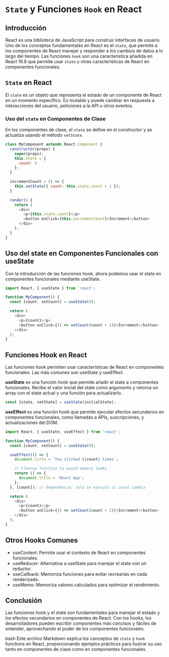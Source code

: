 # `State` y Funciones `Hook` en React

## Introducción

React es una biblioteca de JavaScript para construir interfaces de usuario. Uno de los conceptos fundamentales en React es el `state`, que permite a los componentes de React manejar y responder a los cambios de datos a lo largo del tiempo. Las funciones `hook` son una característica añadida en React 16.8 que permite usar `state` y otras características de React en componentes funcionales.

## `State` en React

El `state` es un objeto que representa el estado de un componente de React en un momento específico. Es mutable y puede cambiar en respuesta a interacciones del usuario, peticiones a la API u otros eventos. 

### Uso del `state` en Componentes de Clase

En los componentes de clase, el `state` se define en el constructor y se actualiza usando el método `setState`.

```javascript
class MyComponent extends React.Component {
  constructor(props) {
    super(props);
    this.state = {
      count: 0
    };
  }

  incrementCount = () => {
    this.setState({ count: this.state.count + 1 });
  }

  render() {
    return (
      <div>
        <p>{this.state.count}</p>
        <button onClick={this.incrementCount}>Increment</button>
      </div>
    );
  }
}
```

## Uso del state en Componentes Funcionales con useState
Con la introducción de las funciones hook, ahora podemos usar el state en componentes funcionales mediante useState.

```javascript
import React, { useState } from 'react';

function MyComponent() {
  const [count, setCount] = useState(0);

  return (
    <div>
      <p>{count}</p>
      <button onClick={() => setCount(count + 1)}>Increment</button>
    </div>
  );
}
```
## Funciones Hook en React

Las funciones hook permiten usar características de React en componentes funcionales. Las más comunes son useState y useEffect.

**useState** es una función hook que permite añadir el state a componentes funcionales. Recibe el valor inicial del state como argumento y retorna un array con el state actual y una función para actualizarlo.

```javascript
const [state, setState] = useState(initialState);
```

**useEffect** es una función hook que permite ejecutar efectos secundarios en componentes funcionales, como llamadas a APIs, suscripciones, y actualizaciones del DOM.

```javascript
import React, { useState, useEffect } from 'react';

function MyComponent() {
  const [count, setCount] = useState(0);

  useEffect(() => {
    document.title = `You clicked ${count} times`;

    // Cleanup function to avoid memory leaks
    return () => {
      document.title = 'React App';
    };
  }, [count]); // Dependencia: solo se ejecuta si count cambia

  return (
    <div>
      <p>{count}</p>
      <button onClick={() => setCount(count + 1)}>Increment</button>
    </div>
  );
}
```

## Otros Hooks Comunes

- useContext: Permite usar el contexto de React en componentes funcionales.
- useReducer: Alternativa a useState para manejar el state con un reductor.
- useCallback: Memoriza funciones para evitar recrearlas en cada renderizado.
- useMemo: Memoriza valores calculados para optimizar el rendimiento.

## Conclusión

Las funciones hook y el state son fundamentales para manejar el estado y los efectos secundarios en componentes de React. Con los hooks, los desarrolladores pueden escribir componentes más concisos y fáciles de entender, aprovechando el poder de los componentes funcionales.

bash
Este archivo Markdown explica los conceptos de `state` y `hook` functions en React, proporcionando ejemplos prácticos para ilustrar su uso tanto en componentes de clase como en componentes funcionales.
